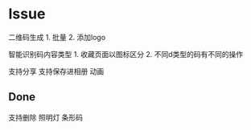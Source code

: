 #  Issue



二维码生成
    1. 批量
    2. 添加logo

智能识别码内容类型
    1. 收藏页面以图标区分
    2. 不同d类型的码有不同的操作

支持分享
支持保存进相册
动画


## Done
支持删除
照明灯
条形码
